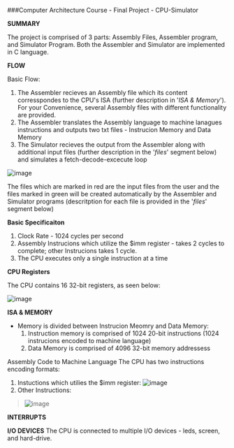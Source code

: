
###Computer Architecture Course - Final Project - CPU-Simulator

**SUMMARY**



The project is comprised of 3 parts: Assembly Files, Assembler program, and Simulator Program.
Both the Assembler and Simulator are implemented in C language. 



**FLOW**

Basic Flow:
1. The Assembler recieves an Assembly file which its content corresspondes to the CPU's ISA (further description in '_ISA & Memory_').
For your Convenience, several Assembly files with different functionality are provided.
2. The Assembler translates the Assembly language to machine lanagues instructions and outputs two txt files - Instrucion Memory
and Data Memory
3. The Simulator recieves the output from the Assembler along with additional input files (further description in the '_files_' segment below)
and simulates a fetch-decode-excecute loop
 

![image](https://user-images.githubusercontent.com/72262159/128005071-bbc5d971-dd4c-4594-9bd3-bb8b59b24df5.png)

The files which are marked in red are the input files from the user and the files marked in green will
be created automatically by the Assembler and Simulator programs (descritption for each file is provided in the '_files_' segment below)





**Basic Specificaiton**
1. Clock Rate - 1024 cycles per second
2. Assembly Instrucions which utilize the $imm register - takes 2 cycles to complete; other Instrucions takes 1 cycle.
3. The CPU executes only a single instruction at a time

**CPU Registers**

The CPU contains 16 32-bit registers, as seen below:

  ![image](https://user-images.githubusercontent.com/72262159/128005564-030d1883-0201-4df7-bd23-88635a6d8e4a.png)

**ISA & MEMORY**

- Memory is divided between Instrucion Meomry and Data Memory:
  1. Instruction memory is comprised of 1024 20-bit instructions (1024 instrucions encoded to machine language)
  2. Data Memory is comprised of 4096 32-bit memory addressess



Assembly Code to Machine Language
The CPU has two instructions encoding formats:
  1. Instuctions which utilies the $imm register:
![image](https://user-images.githubusercontent.com/72262159/128008429-2065a264-f0cd-4f3d-838b-80675e405c08.png)
  2. Other Instructions:

>![image](https://user-images.githubusercontent.com/72262159/128007915-c94f7b1f-3e34-47be-a30f-2085c6e23a82.png)






**INTERRUPTS**

**I/O DEVICES**
The CPU is connected to multiple I/O devices - leds, screen, and hard-drive.





